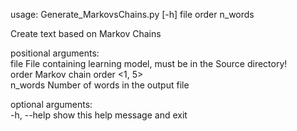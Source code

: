 usage: Generate_MarkovsChains.py [-h] file order n_words

Create text based on Markov Chains

positional arguments:  
file        File containing learning model, must be in the Source directory!  
order       Markov chain order <1, 5>  
n_words     Number of words in the output file  

optional arguments:  
  -h, --help  show this help message and exit

